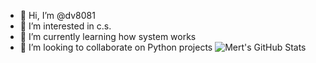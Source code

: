 - 👋 Hi, I’m @dv8081
- 👀 I’m interested in c.s.
- 🌱 I’m currently learning how system works
- 💞️ I’m looking to collaborate on Python projects
![Mert's GitHub Stats](https://github-readme-stats.vercel.app/api?username=dv8081&show_icons=true)

<!---
dv8081/dv8081 is a ✨ special ✨ repository because its `README.md` (this file) appears on your GitHub profile.
You can click the Preview link to take a look at your changes.
--->
